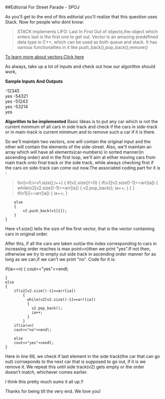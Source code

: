 ##Editorial For Street Parade - SPOJ

As you'll get to the end of this editorial you'll realize that this question uses Stack.
Now for people who dont know:
>STACK implements LIFO: Last In First Out of objects,the object which enters last is the first one to get out.
>Vector is an amazing predefined data type in C++, which can be used as both queue and stack. It has various functionalties in it like push_back(),pop_back(),remove()


[To learn more about vectors,Click here](https://www.google.com "Vectors: Richi's Editorial")


As always, take up a lot of inputs and check out how our algorithm should work,

**Sample Inputs And Outputs**

-12345 <br />yes
-54321 <br />yes
-51243 <br />yes
-53214 <br />yes

**Algorithm to be implemented**
Basic Ideas is to put any car which is not the current minimum of all cars in side track and check if the cars in side-track or in main-track is current minimum and to remove such a car if it is there. 


So we'll maintain two vectors, one will contain the original input and the other will contain the elements of the side-street. Also, we'll maintain an array which will have all elements(car-numbers) in sorted manner(in ascending order) and in the first loop, we'll aim at either moving cars from main track onto final track or the side track, while always checking first if the cars on side-track can come out now.The associated coding part for it is :

>for(i=0;i<v1.size();i++)
	{
		if(v2.size()!=0)
		{
			if(v2[v2.size()-1]==arr[ia])
			{
			  while(v2[v2.size()-1]==arr[ia])
			  {
			  	v2.pop_back();
			  	ia++;
			  }
			}
		}
		if(v1[i]==arr[ia])
		{
			ia++;
		}
		
		else
		{
			v2.push_back(v1[i]);
		}
	}


Here v1.size() tells the size of the first vector, that is the vector containing cars in original order.

After this, if all the cars are taken out(ia-the index corresponding to cars in increasing order reaches is max point=n)then we print "yes".If not then, otherwise we try to empty out side track in ascending order manner for as long as we can,if we can't we print "no".
Code for it is:

if(ia==n)
	{
		cout<<"yes"<<endl;
		
	}
	else
	{
		if(v2[v2.size()-1]==arr[ia])
			{
			  while(v2[v2.size()-1]==arr[ia])
			  {
			  	v2.pop_back();
			  	ia++;
			  }
			}
		if(ia!=n)	
		cout<<"no"<<endl;
		
		else
		cout<<"yes"<<endl;
	}



Here in line 68, we check if last element in the side track(the car that can go out) corrseponds to the next car that is supposed to go out, if it is we remove it. We repeat this until side track(v2) gets empty or the order doesn't match, whichever comes earlier.

I think this pretty much sums it all up.!!

Thanks for being till the very end. We love you! 
